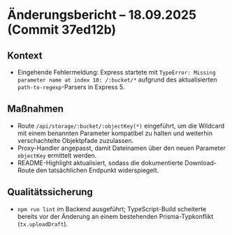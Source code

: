 # Änderungsbericht – 18.09.2025 (Commit 37ed12b)

## Kontext
- Eingehende Fehlermeldung: Express startete mit `TypeError: Missing parameter name at index 10: /:bucket/*` aufgrund des aktualisierten `path-to-regexp`-Parsers in Express 5.

## Maßnahmen
- Route `/api/storage/:bucket/:objectKey(*)` eingeführt, um die Wildcard mit einem benannten Parameter kompatibel zu halten und weiterhin verschachtelte Objektpfade zuzulassen.
- Proxy-Handler angepasst, damit Dateinamen über den neuen Parameter `objectKey` ermittelt werden.
- README-Highlight aktualisiert, sodass die dokumentierte Download-Route den tatsächlichen Endpunkt widerspiegelt.

## Qualitätssicherung
- `npm run lint` im Backend ausgeführt; TypeScript-Build scheiterte bereits vor der Änderung an einem bestehenden Prisma-Typkonflikt (`tx.uploadDraft`).
